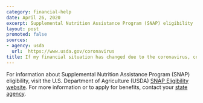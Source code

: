 ```yaml
---
category: financial-help
date: April 26, 2020
excerpt: Supplemental Nutrition Assistance Program (SNAP) eligibility
layout: post
promoted: false
sources:
- agency: usda
  url:  https://www.usda.gov/coronavirus
title: If my financial situation has changed due to the coronavirus, could I be eligible for SNAP?
---
```


For information about Supplemental Nutrition Assistance Program (SNAP) eligibility, visit the U.S. Department of Agriculture (USDA) [SNAP Eligibility website](https://www.fns.usda.gov/snap/recipient/eligibility). For more information or to apply for benefits, contact your [state agency](https://www.fns.usda.gov/snap/state-directory).
